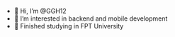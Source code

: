 - 👋 Hi, I’m @GGH12
- 👀 I’m interested in backend and mobile development
- 🌱 Finished studying in FPT University

<!---
GGH12/GGH12 is a ✨ special ✨ repository because its `README.md` (this file) appears on your GitHub profile.
You can click the Preview link to take a look at your changes.
--->
